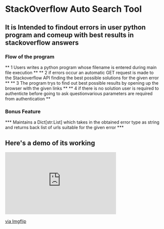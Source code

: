 
# StackOverflow Auto Search Tool
 
## It is Intended to findout errors in user python program and comeup with best results in stackoverflow answers

### Flow of the program

** 1 Users writes a python program whose filename is entered during main file execution  **
** 2 if errors occur an automatic GET request is made to the Stackoverflow API finding the best  possible solutions for the given error **
** 3 The program trys to find out best possible results by opening up the browser with the given links **
**  4 if there is no solution user is required to authenticte  before going to ask questionvarious parameters are required from authentication **

### Bonus Feature

*** Maintains a Dict[str:List] which takes in the obtained error type as string and returns back list of urls suitable for the given error ***
 
## Here's a demo of its working
<div style="width:360px;max-width:100%;"><div style="height:0;padding-bottom:56.11%;position:relative;"><iframe width="360" height="202" style="position:absolute;top:0;left:0;width:100%;height:100%;" frameBorder="0" src="https://imgflip.com/embed/4tx2qe"></iframe></div><p><a href="https://imgflip.com/gif/4tx2qe">via Imgflip</a></p></div>

